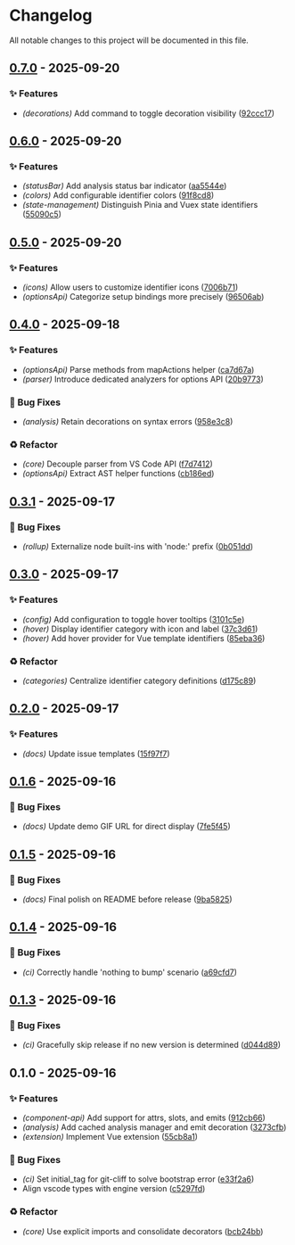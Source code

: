 # Changelog

All notable changes to this project will be documented in this file.
## [0.7.0](https://github.com/vofronte/vue-glimpse/compare/v0.6.0...v0.7.0) - 2025-09-20

### ✨ Features

- *(decorations)* Add command to toggle decoration visibility ([92ccc17](https://github.com/vofronte/vue-glimpse/commit/92ccc174fec027501e0d1099d2202556dd3bccb0))
## [0.6.0](https://github.com/vofronte/vue-glimpse/compare/v0.5.0...v0.6.0) - 2025-09-20

### ✨ Features

- *(statusBar)* Add analysis status bar indicator ([aa5544e](https://github.com/vofronte/vue-glimpse/commit/aa5544e00ee196ebcb837a116b787e63426d2ab7))
- *(colors)* Add configurable identifier colors ([91f8cd8](https://github.com/vofronte/vue-glimpse/commit/91f8cd8d0b259ef77b3759095b275da802dd24fc))
- *(state-management)* Distinguish Pinia and Vuex state identifiers ([55090c5](https://github.com/vofronte/vue-glimpse/commit/55090c5eb11dc96c78d691de04d56300e6d2cfd0))
## [0.5.0](https://github.com/vofronte/vue-glimpse/compare/v0.4.0...v0.5.0) - 2025-09-20

### ✨ Features

- *(icons)* Allow users to customize identifier icons ([7006b71](https://github.com/vofronte/vue-glimpse/commit/7006b71ee3b567f9c123c4791f65422e25b70a3d))
- *(optionsApi)* Categorize setup bindings more precisely ([96506ab](https://github.com/vofronte/vue-glimpse/commit/96506ab43a4f14d8673715462384ddff24da5ee7))
## [0.4.0](https://github.com/vofronte/vue-glimpse/compare/v0.3.1...v0.4.0) - 2025-09-18

### ✨ Features

- *(optionsApi)* Parse methods from mapActions helper ([ca7d67a](https://github.com/vofronte/vue-glimpse/commit/ca7d67a9222975449688121fc6513da55f556138))
- *(parser)* Introduce dedicated analyzers for options API ([20b9773](https://github.com/vofronte/vue-glimpse/commit/20b977310363032b70850d1b890e864268cbbae8))

### 🐛 Bug Fixes

- *(analysis)* Retain decorations on syntax errors ([958e3c8](https://github.com/vofronte/vue-glimpse/commit/958e3c85d638986ab6da40f72bec820bd4fb4661))

### ♻️ Refactor

- *(core)* Decouple parser from VS Code API ([f7d7412](https://github.com/vofronte/vue-glimpse/commit/f7d7412a3498a07210fc6e04d13e3d9240e945bb))
- *(optionsApi)* Extract AST helper functions ([cb186ed](https://github.com/vofronte/vue-glimpse/commit/cb186ed092e4ccd631c4a238d8cb588db06e9f12))
## [0.3.1](https://github.com/vofronte/vue-glimpse/compare/v0.3.0...v0.3.1) - 2025-09-17

### 🐛 Bug Fixes

- *(rollup)* Externalize node built-ins with 'node:' prefix ([0b051dd](https://github.com/vofronte/vue-glimpse/commit/0b051dd47e577c6e40f728b5374108ddb7f74eec))
## [0.3.0](https://github.com/vofronte/vue-glimpse/compare/v0.2.0...v0.3.0) - 2025-09-17

### ✨ Features

- *(config)* Add configuration to toggle hover tooltips ([3101c5e](https://github.com/vofronte/vue-glimpse/commit/3101c5e5f1c5ce993e9f28c719ac0e2e9fd5ea79))
- *(hover)* Display identifier category with icon and label ([37c3d61](https://github.com/vofronte/vue-glimpse/commit/37c3d61364f22c4a3a12c34387fba08c88ab1971))
- *(hover)* Add hover provider for Vue template identifiers ([85eba36](https://github.com/vofronte/vue-glimpse/commit/85eba366a85f567e60170997e74816b89fdba437))

### ♻️ Refactor

- *(categories)* Centralize identifier category definitions ([d175c89](https://github.com/vofronte/vue-glimpse/commit/d175c89aec2e4f30b1e1db2ca531764b1e906c1e))
## [0.2.0](https://github.com/vofronte/vue-glimpse/compare/v0.1.6...v0.2.0) - 2025-09-17

### ✨ Features

- *(docs)* Update issue templates ([15f97f7](https://github.com/vofronte/vue-glimpse/commit/15f97f78d50b0aaa228b3ba70c517d55aa5dff9a))
## [0.1.6](https://github.com/vofronte/vue-glimpse/compare/v0.1.5...v0.1.6) - 2025-09-16

### 🐛 Bug Fixes

- *(docs)* Update demo GIF URL for direct display ([7fe5f45](https://github.com/vofronte/vue-glimpse/commit/7fe5f457401ddc7bed867f9013d36e6dfbc7788e))
## [0.1.5](https://github.com/vofronte/vue-glimpse/compare/v0.1.4...v0.1.5) - 2025-09-16

### 🐛 Bug Fixes

- *(docs)* Final polish on README before release ([9ba5825](https://github.com/vofronte/vue-glimpse/commit/9ba58250684a5e272dcdb5a2a9343995971dce5c))
## [0.1.4](https://github.com/vofronte/vue-glimpse/compare/v0.1.3...v0.1.4) - 2025-09-16

### 🐛 Bug Fixes

- *(ci)* Correctly handle 'nothing to bump' scenario ([a69cfd7](https://github.com/vofronte/vue-glimpse/commit/a69cfd71a3d2f288b63a418b294afdd1aa3a622b))
## [0.1.3](https://github.com/vofronte/vue-glimpse/compare/v0.1.2...v0.1.3) - 2025-09-16

### 🐛 Bug Fixes

- *(ci)* Gracefully skip release if no new version is determined ([d044d89](https://github.com/vofronte/vue-glimpse/commit/d044d89db9e883f9903b8bdf7c811d24050d7bf2))
## 0.1.0 - 2025-09-16

### ✨ Features

- *(component-api)* Add support for attrs, slots, and emits ([912cb66](https://github.com/vofronte/vue-glimpse/commit/912cb666e477ac6aa1f930f38a75080a23bada4e))
- *(analysis)* Add cached analysis manager and emit decoration ([3273cfb](https://github.com/vofronte/vue-glimpse/commit/3273cfb9646b4065522c4793197d34e5ea089e9e))
- *(extension)* Implement Vue extension ([55cb8a1](https://github.com/vofronte/vue-glimpse/commit/55cb8a10e77015206306f5f63e6a3db5729395cc))

### 🐛 Bug Fixes

- *(ci)* Set initial_tag for git-cliff to solve bootstrap error ([e33f2a6](https://github.com/vofronte/vue-glimpse/commit/e33f2a69cc57caeb4706a0c7814c124a1c64ad17))
- Align vscode types with engine version ([c5297fd](https://github.com/vofronte/vue-glimpse/commit/c5297fdcbaa116acd0d9c38e96057043764e9826))

### ♻️ Refactor

- *(core)* Use explicit imports and consolidate decorators ([bcb24bb](https://github.com/vofronte/vue-glimpse/commit/bcb24bb0d5f7a2de2c840c95f59f55d672f081b2))
<!-- generated by git-cliff -->
